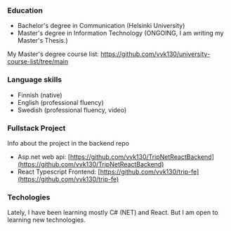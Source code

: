 ###

### Education
- Bachelor's degree in Communication (Helsinki University)
- Master's degree in Information Technology (ONGOING, I am writing my Master's Thesis.)

My Master's degree course list: https://github.com/vvk130/university-course-list/tree/main

### Language skills
- Finnish (native)
- English (professional fluency)
- Swedish (professional fluency, video)

### Fullstack Project
Info about the project in the backend repo
- Asp.net web api: [https://github.com/vvk130/TripNetReactBackend](https://github.com/vvk130/TripNetReactBackend)
- React Typescript Frontend: [https://github.com/vvk130/trip-fe](https://github.com/vvk130/trip-fe)

### Techologies
Lately, I have been learning mostly C# (NET) and React. But I am open to learning new technologies. 
